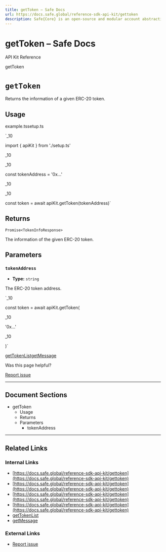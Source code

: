 ```yaml
---
title: getToken – Safe Docs
url: https://docs.safe.global/reference-sdk-api-kit/gettoken
description: Safe{Core} is an open-source and modular account abstraction stack. Learn about its features and how to use it.
---
```


# getToken – Safe Docs

API Kit Reference

getToken

# `getToken`

Returns the information of a given ERC-20 token.

## Usage



example.tssetup.ts

`_10

import { apiKit } from './setup.ts'

_10

_10

const tokenAddress = '0x...'

_10

_10

const token = await apiKit.getToken(tokenAddress)`

## Returns

`Promise<TokenInfoResponse>`

The information of the given ERC-20 token.

## Parameters

### `tokenAddress`

- **Type:** `string`

The ERC-20 token address.

`_10

const token = await apiKit.getToken(

_10

'0x...'

_10

)`

[getTokenList](/reference-sdk-api-kit/gettokenlist "getTokenList")[getMessage](/reference-sdk-api-kit/getmessage "getMessage")

Was this page helpful?

[Report issue](https://github.com/safe-global/safe-docs/issues/new?assignees=&labels=nextra-feedback&projects=&template=nextra-feedback.yml&title=%5BFeedback%5D+)

---

## Document Sections

- getToken
  - Usage
  - Returns
  - Parameters
    - tokenAddress

---

## Related Links

### Internal Links

- [https://docs.safe.global/reference-sdk-api-kit/gettoken](https://docs.safe.global/reference-sdk-api-kit/gettoken)
- [https://docs.safe.global/reference-sdk-api-kit/gettoken](https://docs.safe.global/reference-sdk-api-kit/gettoken)
- [https://docs.safe.global/reference-sdk-api-kit/gettoken](https://docs.safe.global/reference-sdk-api-kit/gettoken)
- [https://docs.safe.global/reference-sdk-api-kit/gettoken](https://docs.safe.global/reference-sdk-api-kit/gettoken)
- [getTokenList](https://docs.safe.global/reference-sdk-api-kit/gettokenlist)
- [getMessage](https://docs.safe.global/reference-sdk-api-kit/getmessage)

### External Links

- [Report issue](https://github.com/safe-global/safe-docs/issues/new?assignees=&labels=nextra-feedback&projects=&template=nextra-feedback.yml&title=%5BFeedback%5D+)
